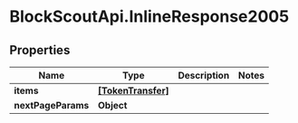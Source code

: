# BlockScoutApi.InlineResponse2005

## Properties
Name | Type | Description | Notes
------------ | ------------- | ------------- | -------------
**items** | [**[TokenTransfer]**](TokenTransfer.md) |  | 
**nextPageParams** | **Object** |  | 
